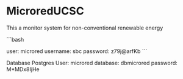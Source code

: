 # MicroredUCSC
This a monitor system for non-conventional renewable energy



´´´bash

user: microred
username: sbc
password: z79j@arfKb
´´´


Database Postgres
User: microred
database: dbmicrored
password: M*MDx8IjHe
